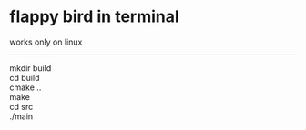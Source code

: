 # flappy bird in terminal

works only on linux 
___
mkdir build <br />
cd build <br />
cmake ..<br />
make <br />
cd src<br />
./main<br />

